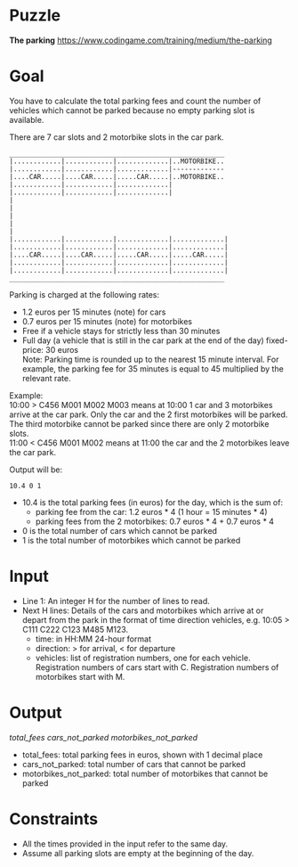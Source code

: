 # Puzzle
**The parking** https://www.codingame.com/training/medium/the-parking

# Goal
You have to calculate the total parking fees and count the number of vehicles which cannot be parked because no empty parking slot is available.

There are 7 car slots and 2 motorbike slots in the car park.  
```
______________________________________________________
|............|............|.............|..MOTORBIKE..
|............|............|.............|-------------
|....CAR.....|....CAR.....|.....CAR.....|..MOTORBIKE..
|............|............|.............|
|............|............|.............|
|
|                                      
|
|
|
|............|............|.............|.............|
|............|............|.............|.............|
|....CAR.....|....CAR.....|.....CAR.....|.....CAR.....|
|............|............|.............|.............|
|............|............|.............|.............|
______________________________________________________
```

Parking is charged at the following rates:  
- 1.2 euros per 15 minutes (note) for cars
- 0.7 euros per 15 minutes (note) for motorbikes
- Free if a vehicle stays for strictly less than 30 minutes
- Full day (a vehicle that is still in the car park at the end of the day) fixed-price: 30 euros  
Note: Parking time is rounded up to the nearest 15 minute interval. For example, the parking fee for 35 minutes is equal to 45 multiplied by the relevant rate.

Example:  
10:00 > C456 M001 M002 M003 means at 10:00 1 car and 3 motorbikes arrive at the car park. Only the car and the 2 first motorbikes will be parked. The third motorbike cannot be parked since there are only 2 motorbike slots.  
11:00 < C456 M001 M002 means at 11:00 the car and the 2 motorbikes leave the car park.  

Output will be:  
```
10.4 0 1
```
- 10.4 is the total parking fees (in euros) for the day, which is the sum of:  
  - parking fee from the car: 1.2 euros * 4 (1 hour = 15 minutes * 4)
  - parking fees from the 2 motorbikes: 0.7 euros * 4 + 0.7 euros * 4
- 0 is the total number of cars which cannot be parked
- 1 is the total number of motorbikes which cannot be parked

# Input
* Line 1: An integer H for the number of lines to read.
* Next H lines: Details of the cars and motorbikes which arrive at or depart from the park in the format of time direction vehicles, e.g. 10:05 > C111 C222 C123 M485 M123.
  * time: in HH:MM 24-hour format
  * direction: > for arrival, < for departure
  * vehicles: list of registration numbers, one for each vehicle. Registration numbers of cars start with C. Registration numbers of motorbikes start with M.

# Output
*total_fees* *cars_not_parked* *motorbikes_not_parked*
* total_fees: total parking fees in euros, shown with 1 decimal place
* cars_not_parked: total number of cars that cannot be parked
* motorbikes_not_parked: total number of motorbikes that cannot be parked

# Constraints
* All the times provided in the input refer to the same day.
* Assume all parking slots are empty at the beginning of the day.
